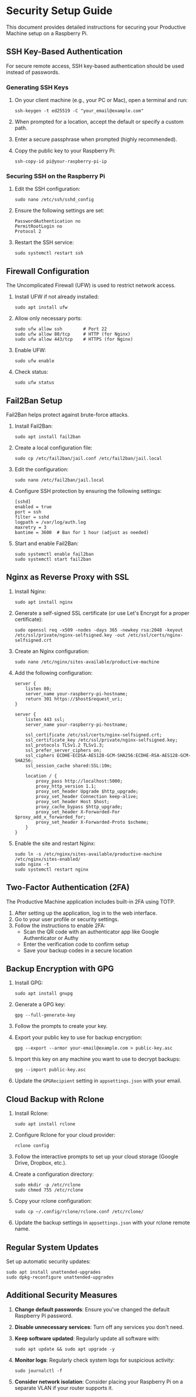 # Security Setup Guide

This document provides detailed instructions for securing your Productive Machine setup on a Raspberry Pi.

## SSH Key-Based Authentication

For secure remote access, SSH key-based authentication should be used instead of passwords.

### Generating SSH Keys

1. On your client machine (e.g., your PC or Mac), open a terminal and run:
   ```
   ssh-keygen -t ed25519 -C "your_email@example.com"
   ```

2. When prompted for a location, accept the default or specify a custom path.

3. Enter a secure passphrase when prompted (highly recommended).

4. Copy the public key to your Raspberry Pi:
   ```
   ssh-copy-id pi@your-raspberry-pi-ip
   ```

### Securing SSH on the Raspberry Pi

1. Edit the SSH configuration:
   ```
   sudo nano /etc/ssh/sshd_config
   ```

2. Ensure the following settings are set:
   ```
   PasswordAuthentication no
   PermitRootLogin no
   Protocol 2
   ```

3. Restart the SSH service:
   ```
   sudo systemctl restart ssh
   ```

## Firewall Configuration

The Uncomplicated Firewall (UFW) is used to restrict network access.

1. Install UFW if not already installed:
   ```
   sudo apt install ufw
   ```

2. Allow only necessary ports:
   ```
   sudo ufw allow ssh        # Port 22
   sudo ufw allow 80/tcp     # HTTP (for Nginx)
   sudo ufw allow 443/tcp    # HTTPS (for Nginx)
   ```

3. Enable UFW:
   ```
   sudo ufw enable
   ```

4. Check status:
   ```
   sudo ufw status
   ```

## Fail2Ban Setup

Fail2Ban helps protect against brute-force attacks.

1. Install Fail2Ban:
   ```
   sudo apt install fail2ban
   ```

2. Create a local configuration file:
   ```
   sudo cp /etc/fail2ban/jail.conf /etc/fail2ban/jail.local
   ```

3. Edit the configuration:
   ```
   sudo nano /etc/fail2ban/jail.local
   ```

4. Configure SSH protection by ensuring the following settings:
   ```
   [sshd]
   enabled = true
   port = ssh
   filter = sshd
   logpath = /var/log/auth.log
   maxretry = 3
   bantime = 3600  # Ban for 1 hour (adjust as needed)
   ```

5. Start and enable Fail2Ban:
   ```
   sudo systemctl enable fail2ban
   sudo systemctl start fail2ban
   ```

## Nginx as Reverse Proxy with SSL

1. Install Nginx:
   ```
   sudo apt install nginx
   ```

2. Generate a self-signed SSL certificate (or use Let's Encrypt for a proper certificate):
   ```
   sudo openssl req -x509 -nodes -days 365 -newkey rsa:2048 -keyout /etc/ssl/private/nginx-selfsigned.key -out /etc/ssl/certs/nginx-selfsigned.crt
   ```

3. Create an Nginx configuration:
   ```
   sudo nano /etc/nginx/sites-available/productive-machine
   ```

4. Add the following configuration:
   ```
   server {
       listen 80;
       server_name your-raspberry-pi-hostname;
       return 301 https://$host$request_uri;
   }

   server {
       listen 443 ssl;
       server_name your-raspberry-pi-hostname;

       ssl_certificate /etc/ssl/certs/nginx-selfsigned.crt;
       ssl_certificate_key /etc/ssl/private/nginx-selfsigned.key;
       ssl_protocols TLSv1.2 TLSv1.3;
       ssl_prefer_server_ciphers on;
       ssl_ciphers ECDHE-ECDSA-AES128-GCM-SHA256:ECDHE-RSA-AES128-GCM-SHA256;
       ssl_session_cache shared:SSL:10m;

       location / {
           proxy_pass http://localhost:5000;
           proxy_http_version 1.1;
           proxy_set_header Upgrade $http_upgrade;
           proxy_set_header Connection keep-alive;
           proxy_set_header Host $host;
           proxy_cache_bypass $http_upgrade;
           proxy_set_header X-Forwarded-For $proxy_add_x_forwarded_for;
           proxy_set_header X-Forwarded-Proto $scheme;
       }
   }
   ```

5. Enable the site and restart Nginx:
   ```
   sudo ln -s /etc/nginx/sites-available/productive-machine /etc/nginx/sites-enabled/
   sudo nginx -t
   sudo systemctl restart nginx
   ```

## Two-Factor Authentication (2FA)

The Productive Machine application includes built-in 2FA using TOTP.

1. After setting up the application, log in to the web interface.
2. Go to your user profile or security settings.
3. Follow the instructions to enable 2FA:
   - Scan the QR code with an authenticator app like Google Authenticator or Authy
   - Enter the verification code to confirm setup
   - Save your backup codes in a secure location

## Backup Encryption with GPG

1. Install GPG:
   ```
   sudo apt install gnupg
   ```

2. Generate a GPG key:
   ```
   gpg --full-generate-key
   ```

3. Follow the prompts to create your key.

4. Export your public key to use for backup encryption:
   ```
   gpg --export --armor your-email@example.com > public-key.asc
   ```

5. Import this key on any machine you want to use to decrypt backups:
   ```
   gpg --import public-key.asc
   ```

6. Update the `GPGRecipient` setting in `appsettings.json` with your email.

## Cloud Backup with Rclone

1. Install Rclone:
   ```
   sudo apt install rclone
   ```

2. Configure Rclone for your cloud provider:
   ```
   rclone config
   ```

3. Follow the interactive prompts to set up your cloud storage (Google Drive, Dropbox, etc.).

4. Create a configuration directory:
   ```
   sudo mkdir -p /etc/rclone
   sudo chmod 755 /etc/rclone
   ```

5. Copy your rclone configuration:
   ```
   sudo cp ~/.config/rclone/rclone.conf /etc/rclone/
   ```

6. Update the backup settings in `appsettings.json` with your rclone remote name.

## Regular System Updates

Set up automatic security updates:

```
sudo apt install unattended-upgrades
sudo dpkg-reconfigure unattended-upgrades
```

## Additional Security Measures

1. **Change default passwords**: Ensure you've changed the default Raspberry Pi password.

2. **Disable unnecessary services**: Turn off any services you don't need.

3. **Keep software updated**: Regularly update all software with:
   ```
   sudo apt update && sudo apt upgrade -y
   ```

4. **Monitor logs**: Regularly check system logs for suspicious activity:
   ```
   sudo journalctl -f
   ```

5. **Consider network isolation**: Consider placing your Raspberry Pi on a separate VLAN if your router supports it. 